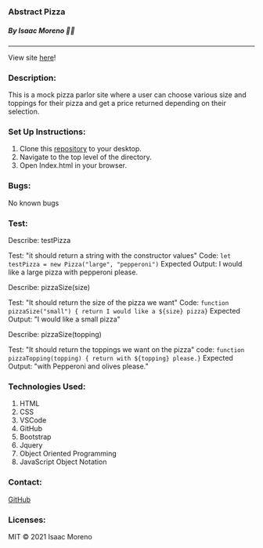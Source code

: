 ### Abstract Pizza

##### By Isaac Moreno 👨‍💻

<hr>

View site [here](https://isaacrmoreno.github.io/https://isaacrmoreno.github.io/abstract-pizza//)!

### Description:

This is a mock pizza parlor site where a user can choose various size and toppings for their pizza and get a price returned depending on their selection.

### Set Up Instructions:

1. Clone this [repository](https://github.com/isaacrmoreno/wk-4-project.git) to your desktop.
2. Navigate to the top level of the directory.
3. Open Index.html in your browser.

### Bugs:

No known bugs

### Test:

Describe: testPizza

Test: "it should return a string with the constructor values"
Code: `let testPizza = new Pizza("large", "pepperoni")`
Expected Output: I would like a large pizza with pepperoni please.

Describe: pizzaSize(size)

Test: "It should return the size of the pizza we want"
Code: `function pizzaSize("small") { return I would like a ${size} pizza}`
Expected Output: "I would like a small pizza"

Describe: pizzaSize(topping)

Test: "It should return the toppings we want on the pizza"
code: `function pizzaTopping(topping) { return with ${topping} please.}`
Expected Output: "with Pepperoni and olives please."

### Technologies Used:

1. HTML
2. CSS
3. VSCode
4. GitHub
5. Bootstrap
6. Jquery
7. Object Oriented Programming
8. JavaScript Object Notation

### Contact:

[GitHub](https://github.com/isaacrmoreno)

### Licenses:

MIT &copy; 2021 Isaac Moreno
